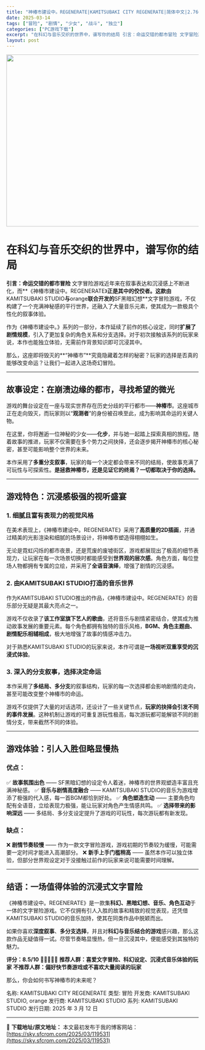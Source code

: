 ```yaml
---
title: "神椿市建设中。REGENERATE|KAMITSUBAKI CITY REGENERATE|简体中文|2.76G"
date: 2025-03-14
tags: ["冒险", "剧情", "少女", "战斗", "独立"]
categories: ["PC游戏下载"]
excerpt: "在科幻与音乐交织的世界中，谱写你的结局 引言：命运交错的都市冒险 文字冒险游戏近年来在叙事表达和沉浸感上不断进化，而**《神椿市建设中。REGENERATE》正是其中的佼佼者。这款由KAMITSUBAKI STUDIO与orange联合开发的SF黑暗幻想**文字冒险游戏，不仅构建了一个充满神秘感的平&hellip;"
layout: post
---
```


<img class="aligncenter size-full wp-image-119532" src="https://sky.sfcrom.com/wp-content/uploads/2025/03/2025031401410461.webp" alt="" width="800" height="450" />
<h1>在科幻与音乐交织的世界中，谱写你的结局</h1>
<strong>引言：命运交错的都市冒险</strong>
文字冒险游戏近年来在叙事表达和沉浸感上不断进化，而**《神椿市建设中。REGENERATE》<strong>正是其中的佼佼者。这款由</strong>KAMITSUBAKI STUDIO<strong>与</strong>orange<strong>联合开发的</strong>SF黑暗幻想**文字冒险游戏，不仅构建了一个充满神秘感的平行世界，还融入了大量音乐元素，使其成为一款极具个性化的叙事体验。

作为《神椿市建设中。》系列的一部分，本作延续了前作的核心设定，同时<strong>扩展了剧情规模</strong>，引入了更加复杂的角色关系和分支选择。对于初次接触该系列的玩家来说，本作也能独立体验，无需前作背景知识即可沉浸其中。

那么，这座即将毁灭的**“神椿市”**究竟隐藏着怎样的秘密？玩家的选择是否真的能够改变命运？让我们一起进入这场奇幻冒险。

<hr />

<h2><strong>故事设定：在崩溃边缘的都市，寻找希望的微光</strong></h2>
游戏的舞台设定在一座与现实世界存在历史分歧的平行都市——<strong>神椿市</strong>。这座城市正在走向毁灭，而玩家则以“<strong>观测者</strong>”的身份被召唤至此，成为影响其命运的关键人物。

在这里，你将邂逅一位神秘的少女——<strong>化步</strong>，并与她一起踏上探索真相的旅程。随着故事的推进，玩家不仅需要在多个势力之间抉择，还会逐步揭开神椿市的核心秘密，甚至可能影响整个世界的未来。

本作采用了<strong>多重分支叙事</strong>，玩家的每一个决定都会带来不同的结局，使故事充满了可玩性与可探索性。<strong>是拯救神椿市，还是见证它的终焉？一切都取决于你的选择。</strong>

<hr />

<h2><strong>游戏特色：沉浸感极强的视听盛宴</strong></h2>
<h3><strong>1. 细腻且富有表现力的视觉风格</strong></h3>
在美术表现上，《神椿市建设中。REGENERATE》采用了<strong>高质量的2D插画</strong>，并通过精美的光影渲染和细腻的场景设计，将神椿市塑造得栩栩如生。

无论是霓虹闪烁的都市夜景，还是荒废的废墟街区，游戏都展现出了极高的细节表现力，让玩家在每一次场景切换时都能感受到<strong>世界观的层次感</strong>。角色方面，每位登场人物都拥有专属的立绘，并采用了<strong>全语音演绎</strong>，增强了剧情的沉浸感。
<h3><strong>2. 由KAMITSUBAKI STUDIO打造的音乐世界</strong></h3>
作为KAMITSUBAKI STUDIO推出的作品，《神椿市建设中。REGENERATE》的音乐部分无疑是其最大亮点之一。

游戏不仅收录了<strong>该工作室旗下艺人的歌曲</strong>，还将音乐与剧情紧密结合，使其成为推动故事发展的重要元素。每个角色都拥有独特的音乐风格，<strong>BGM、角色主题曲、剧情配乐相辅相成</strong>，极大地增强了故事的情感冲击力。

对于熟悉KAMITSUBAKI STUDIO的玩家来说，本作可谓是<strong>一场视听双重享受的沉浸式体验</strong>。
<h3><strong>3. 深入的分支叙事，选择决定命运</strong></h3>
本作采用了<strong>多结局、多分支</strong>的叙事结构，玩家的每一次选择都会影响剧情的走向，甚至可能改变整个神椿市的命运。

游戏不仅提供了大量的对话选项，还设计了一些关键节点，<strong>玩家的抉择会引发不同的事件发展</strong>。这种机制让游戏的可重复游玩性极高，每次游玩都可能解锁不同的剧情分支，带来截然不同的体验。

<hr />

<h2><strong>游戏体验：引人入胜但略显慢热</strong></h2>
<h3><strong>优点：</strong></h3>
✅ <strong>故事氛围出色</strong> —— SF黑暗幻想的设定令人着迷，神椿市的世界观塑造丰富且充满神秘感。
✅ <strong>音乐与剧情高度融合</strong> —— KAMITSUBAKI STUDIO的音乐为游戏增添了极强的代入感，每一首BGM都恰到好处。
✅ <strong>角色塑造生动</strong> —— 主要角色均配有全语音，立绘表现力极强，能让玩家对角色产生情感共鸣。
✅ <strong>选择带来的影响深远</strong> —— 多结局、多分支设定提升了游戏的可玩性，每次游玩都有新发现。
<h3><strong>缺点：</strong></h3>
❌ <strong>剧情节奏较慢</strong> —— 作为一款文字冒险游戏，游戏初期的节奏较为缓慢，可能需要一定时间才能进入高潮部分。
❌ <strong>新手上手门槛稍高</strong> —— 虽然本作可以独立体验，但部分世界观设定对于没接触过前作的玩家来说可能需要时间理解。

<hr />

<h2><strong>结语：一场值得体验的沉浸式文字冒险</strong></h2>
《神椿市建设中。REGENERATE》是一款集<strong>科幻、黑暗幻想、音乐、角色互动</strong>于一体的文字冒险游戏。它不仅拥有引人入胜的故事和精致的视觉表现，还凭借KAMITSUBAKI STUDIO的音乐加持，使其在同类作品中脱颖而出。

如果你喜欢<strong>深度叙事</strong>、<strong>多分支选择</strong>，并且对<strong>科幻与音乐结合的游戏</strong>感兴趣，那么这款作品无疑值得一试。尽管节奏略显慢热，但一旦沉浸其中，便能感受到其独特的魅力。

<strong>评分：8.5/10</strong> 🌟🌟🌟🌟💫
<strong>推荐人群：喜爱文字冒险、科幻设定、沉浸式音乐体验的玩家</strong>
<strong>不推荐人群：偏好快节奏游戏或不喜欢大量阅读的玩家</strong>

那么，你会如何书写神椿市的未来呢？

名称: KAMITSUBAKI CITY REGENERATE
类型: 冒险
开发商: KAMITSUBAKI STUDIO, orange
发行商: KAMITSUBAKI STUDIO
系列: KAMITSUBAKI STUDIO
发行日期: 2025 年 3 月 12 日

---
📖 **下载地址/原文地址：** 本文最初发布于我的博客网站：[https://sky.sfcrom.com/2025/03/119531](https://sky.sfcrom.com/2025/03/119531)
